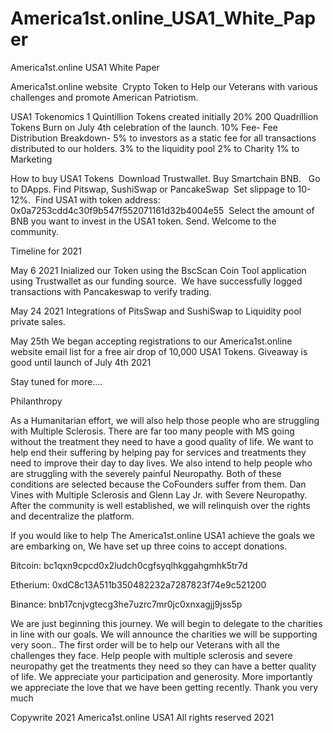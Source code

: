 # America1st.online_USA1_White_Paper

America1st.online USA1 
White Paper

America1st.online website 
Crypto Token to Help our Veterans with various challenges and promote American Patriotism.

USA1 Tokenomics 
1 Quintillion Tokens created initially
20% 200 Quadrillion Tokens Burn on July 4th celebration of the launch.
10% Fee-
Fee Distribution Breakdown-
5% to investors as a static fee for all transactions distributed to our holders.
3% to the liquidity pool
2% to Charity
1% to Marketing

How to buy USA1 Tokens 
Download Trustwallet.
Buy Smartchain BNB.  
Go to DApps. Find Pitswap, SushiSwap or PancakeSwap 
Set slippage to 10-12%. 
Find USA1 with token address: 0x0a7253cdd4c30f9b547f552071161d32b4004e55 
Select the amount of BNB you want to invest in the USA1 token. Send. 
Welcome to the community.

Timeline for 2021

May 6 2021
Inialized our Token using the BscScan Coin Tool application using Trustwallet as our funding source. 
We have successfully logged transactions with Pancakeswap to verify trading.

May 24 2021
Integrations of PitsSwap and SushiSwap to Liquidity pool private sales. 

May 25th
We began accepting registrations to our America1st.online website email list for a free air drop of 10,000 USA1 Tokens. Giveaway is good until launch of July 4th 2021

Stay tuned for more....

Philanthropy 

As a Humanitarian effort, we will also help those people who are struggling with Multiple Sclerosis. There are far too many people with MS going without the treatment they need to have a good quality of life. We want to help end their suffering by helping pay for services and treatments they need to improve their day to day lives. We also intend to help people who are struggling with the severely painful Neuropathy. Both of these conditions are selected because the CoFounders suffer from them. Dan Vines with Multiple Sclerosis and Glenn Lay Jr. with Severe Neuropathy. After the community is well established, we will relinquish over the rights and decentralize the platform.


If you would like to help The America1st.online USA1 achieve the goals we are embarking on, We have set up three coins to accept donations. 

Bitcoin: bc1qxn9cpcd0x2ludch0cgfsyqlhkggahgmhk5tr7d

Etherium: 0xdC8c13A511b350482232a7287823f74e9c521200

Binance: bnb17cnjvgtecg3he7uzrc7mr0jc0xnxagjj9jss5p

We are just beginning this journey. We will begin to delegate to the charities in line with our goals. We will announce the charities we will be supporting very soon.. The first order will be to help our Veterans with all the challenges they face. Help people with multiple sclerosis and severe neuropathy get the treatments they need so they can have a better quality of life. We appreciate your participation and generosity. More importantly we appreciate the love that we have been getting recently. Thank you very much

Copywrite 2021 America1st.online USA1
All rights reserved 2021

    
